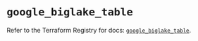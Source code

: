# `google_biglake_table`

Refer to the Terraform Registry for docs: [`google_biglake_table`](https://registry.terraform.io/providers/hashicorp/google/5.14.0/docs/resources/biglake_table).
